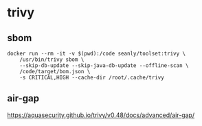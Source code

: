 # trivy 

## sbom

```
docker run --rm -it -v $(pwd):/code seanly/toolset:trivy \
    /usr/bin/trivy sbom \
    --skip-db-update --skip-java-db-update --offline-scan \
    /code/target/bom.json \
    -s CRITICAL,HIGH --cache-dir /root/.cache/trivy
```

## air-gap

https://aquasecurity.github.io/trivy/v0.48/docs/advanced/air-gap/